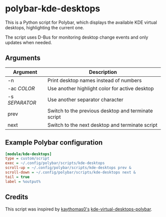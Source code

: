# polybar-kde-desktops
This is a Python script for Polybar, which displays the available KDE virtual desktops, highlighting the current one.

The script uses D-Bus for monitoring desktop change events and only updates when needed.

## Arguments
| Argument       | Description                                         |
|----------------|-----------------------------------------------------|
| -n             | Print desktop names instead of numbers              |
| -ac *COLOR*    | Use another highlight color for active desktop      |
| -s *SEPARATOR* | Use another separator character                     |
| prev           | Switch to the previous desktop and terminate script |
| next           | Switch to the next desktop and terminate script     |

## Example Polybar configuration
```ini
[module/kde-desktops]
type = custom/script
exec = ~/.config/polybar/scripts/kde-desktops
scroll-up = ~/.config/polybar/scripts/kde-desktops prev &
scroll-down = ~/.config/polybar/scripts/kde-desktops next &
tail = true
label = %output%
```
## Credits
This script was inspired by [kaythomas0's](https://github.com/kaythomas0) [kde-virtual-desktops-polybar](https://github.com/kaythomas0/kde-virtual-desktops-polybar).
